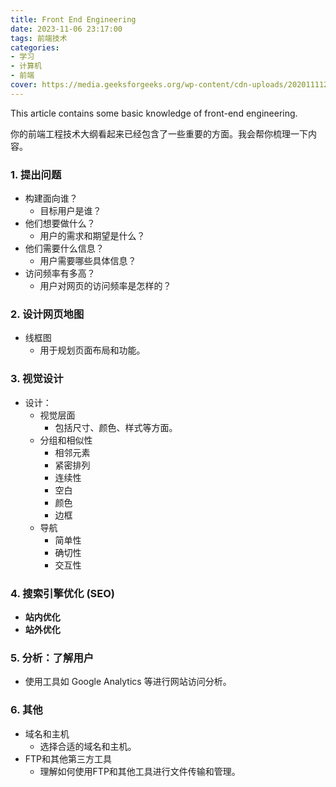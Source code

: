 ```yaml
---
title: Front End Engineering
date: 2023-11-06 23:17:00
tags: 前端技术
categories:
- 学习
- 计算机
- 前端
cover: https://media.geeksforgeeks.org/wp-content/cdn-uploads/20201111215809/How-to-Become-a-Front-End-Developer-in-2020.png
---
```


This article contains some basic knowledge of front-end engineering.

<!-- more -->


你的前端工程技术大纲看起来已经包含了一些重要的方面。我会帮你梳理一下内容。

### 1. 提出问题

- 构建面向谁？
  - 目标用户是谁？
- 他们想要做什么？
  - 用户的需求和期望是什么？
- 他们需要什么信息？
  - 用户需要哪些具体信息？
- 访问频率有多高？
  - 用户对网页的访问频率是怎样的？

### 2. 设计网页地图

- 线框图
  - 用于规划页面布局和功能。

### 3. 视觉设计

- 设计：
  - 视觉层面
    - 包括尺寸、颜色、样式等方面。
  - 分组和相似性
    - 相邻元素
    - 紧密排列
    - 连续性
    - 空白
    - 颜色
    - 边框
  - 导航
    - 简单性
    - 确切性
    - 交互性

### 4. 搜索引擎优化 (SEO)

- **站内优化**
- **站外优化**

### 5. 分析：了解用户

- 使用工具如 Google Analytics 等进行网站访问分析。

### 6. 其他

- 域名和主机
  - 选择合适的域名和主机。
- FTP和其他第三方工具
  - 理解如何使用FTP和其他工具进行文件传输和管理。
